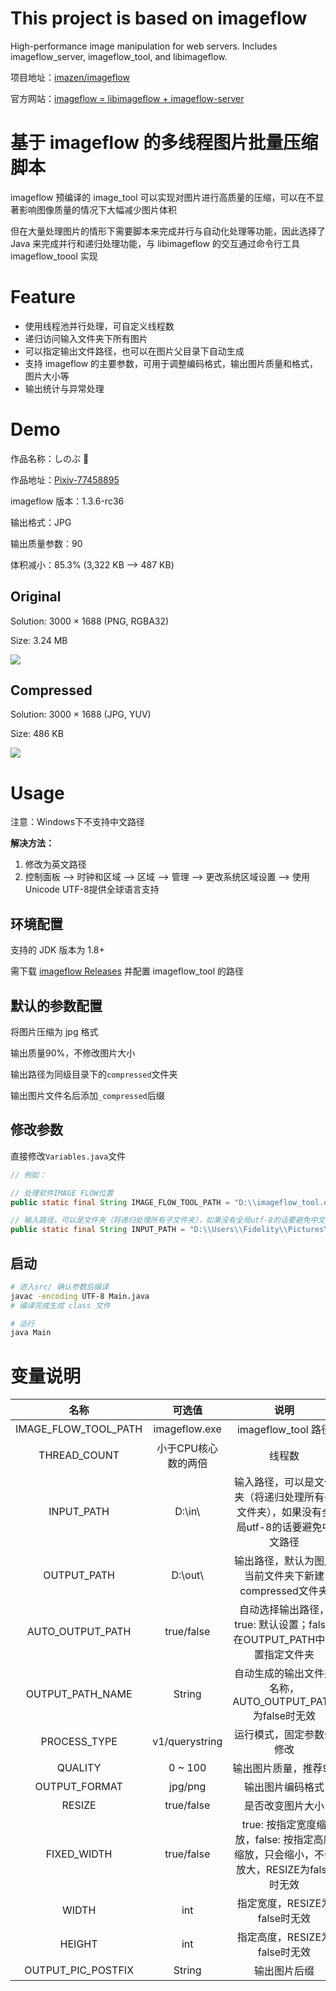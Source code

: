 # This project is based on imageflow

High-performance image manipulation for web servers. Includes imageflow_server, imageflow_tool, and libimageflow.

项目地址：[imazen/imageflow](https://github.com/imazen/imageflow)

官方网站：[imageflow = libimageflow + imageflow-server](https://www.imageflow.io/)



# 基于 imageflow 的多线程图片批量压缩脚本

imageflow 预编译的 image_tool 可以实现对图片进行高质量的压缩，可以在不显著影响图像质量的情况下大幅减少图片体积

但在大量处理图片的情形下需要脚本来完成并行与自动化处理等功能，因此选择了 Java 来完成并行和递归处理功能，与 libimageflow 的交互通过命令行工具 imageflow_toool 实现



# Feature

- 使用线程池并行处理，可自定义线程数
- 递归访问输入文件夹下所有图片
- 可以指定输出文件路径，也可以在图片父目录下自动生成
- 支持 imageflow 的主要参数，可用于调整编码格式，输出图片质量和格式，图片大小等
- 输出统计与异常处理



# Demo

作品名称：しのぶ 🦋

作品地址：[Pixiv-77458895](https://www.pixiv.net/artworks/77458895)

imageflow 版本：1.3.6-rc36

输出格式：JPG

输出质量参数：90

体积减小：85.3% (3,322 KB --> 487 KB)



## Original

Solution: 3000 × 1688 (PNG, RGBA32)

Size: 3.24 MB

![](https://cdn.jsdelivr.net/gh/bipy/CDN@master/repo/Image-Compressor/pid-77458895.png)



## Compressed

Solution: 3000 × 1688 (JPG, YUV)

Size: 486 KB

![](https://cdn.jsdelivr.net/gh/bipy/CDN@master/repo/Image-Compressor/pid-77458895_compressed.jpg)



# Usage

注意：Windows下不支持中文路径

**解决方法：**

1. 修改为英文路径
2. 控制面板 --> 时钟和区域 --> 区域 --> 管理 --> 更改系统区域设置 --> 使用Unicode UTF-8提供全球语言支持



## 环境配置

支持的 JDK 版本为 1.8+

需下载 [imageflow Releases](https://github.com/imazen/imageflow/releases) 并配置 imageflow_tool 的路径



## 默认的参数配置

将图片压缩为 jpg 格式

输出质量90%，不修改图片大小

输出路径为同级目录下的`compressed`文件夹

输出图片文件名后添加`_compressed`后缀



## 修改参数

直接修改`Variables.java`文件

```java
// 例如：

// 处理软件IMAGE FLOW位置
public static final String IMAGE_FLOW_TOOL_PATH = "D:\\imageflow_tool.exe";

// 输入路径，可以是文件夹（将递归处理所有子文件夹），如果没有全局utf-8的话要避免中文路径
public static final String INPUT_PATH = "D:\\Users\\Fidelity\\Pictures\\2020";

```



## 启动

```bash
# 进入src/ 确认参数后编译
javac -encoding UTF-8 Main.java
# 编译完成生成 class 文件

# 运行
java Main
```



# 变量说明

|         名称         |       可选值        |                             说明                             |
| :------------------: | :-----------------: | :----------------------------------------------------------: |
| IMAGE_FLOW_TOOL_PATH |    imageflow.exe    |                     imageflow_tool 路径                      |
|     THREAD_COUNT     | 小于CPU核心数的两倍 |                            线程数                            |
|      INPUT_PATH      |      D:\\in\\       | 输入路径，可以是文件夹（将递归处理所有子文件夹），如果没有全局utf-8的话要避免中文路径 |
|     OUTPUT_PATH      |      D:\\out\\      |     输出路径，默认为图片当前文件夹下新建compressed文件夹     |
|   AUTO_OUTPUT_PATH   |     true/false      | 自动选择输出路径，true: 默认设置；false: 在OUTPUT_PATH中设置指定文件夹 |
|   OUTPUT_PATH_NAME   |       String        |   自动生成的输出文件夹名称，AUTO_OUTPUT_PATH为false时无效    |
|     PROCESS_TYPE     |   v1/querystring    |                   运行模式，固定参数勿修改                   |
|       QUALITY        |       0 ~ 100       |                     输出图片质量，推荐90                     |
|    OUTPUT_FORMAT     |       jpg/png       |                       输出图片编码格式                       |
|        RESIZE        |     true/false      |                       是否改变图片大小                       |
|     FIXED_WIDTH      |     true/false      | true: 按指定宽度缩放，false: 按指定高度缩放，只会缩小，不会放大，RESIZE为false时无效 |
|        WIDTH         |         int         |                指定宽度，RESIZE为false时无效                 |
|        HEIGHT        |         int         |                指定高度，RESIZE为false时无效                 |
|  OUTPUT_PIC_POSTFIX  |       String        |                         输出图片后缀                         |



